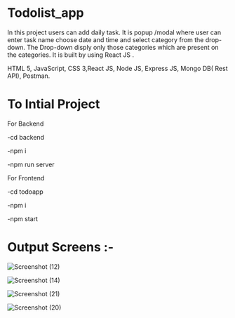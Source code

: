 # Todolist_app

In this project users can add daily task. It is popup /modal where user can enter task name choose date and time and select category from the drop-down. The Drop-down disply only those categories which are present on the categories. It is built by using React JS .

HTML 5, JavaScript, CSS 3,React JS, Node JS, Express JS, Mongo DB( Rest API), Postman.



# To Intial Project

For Backend

-cd backend

-npm i

-npm run server

For Frontend

-cd todoapp

-npm i

-npm start

# Output Screens :-


![Screenshot (12)](https://user-images.githubusercontent.com/106462901/181192541-b3f6100e-5054-4217-8e74-c2261331d349.png)



![Screenshot (14)](https://user-images.githubusercontent.com/106462901/181192561-ea077e2d-652d-47e6-994e-840766b645a5.png)



![Screenshot (21)](https://user-images.githubusercontent.com/106462901/181192591-c769c863-9a38-4892-9f46-b39a450f2513.png)



![Screenshot (20)](https://user-images.githubusercontent.com/106462901/181192621-3669ff46-a959-4313-a364-c930baeda757.png)

